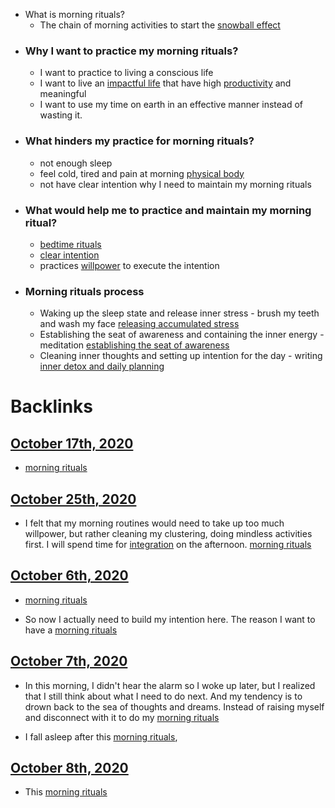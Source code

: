 - What is morning rituals?
    - The chain of morning activities to start the [snowball effect](<snowball effect.md>)
- ### Why I want to practice my morning rituals?
    - I want to practice to living a conscious life 
    - I want to live an [impactful life](<impactful life.md>) that have high [productivity](<productivity.md>) and meaningful
    - I want to use my time on earth in an effective manner instead of wasting it.
- ### What hinders my practice for morning rituals?
    - not enough sleep
    - feel cold, tired and pain at morning [physical body](<physical body.md>)
    - not have clear intention why I need to maintain my morning rituals 
- ### What would help me to practice and maintain my morning ritual?
    - [bedtime rituals](<bedtime rituals.md>)
    - [clear intention](<clear intention.md>)
    - practices [willpower](<willpower.md>) to execute the intention
- ### Morning rituals process
    - Waking up the sleep state and release inner stress - brush my teeth and wash my face [releasing accumulated stress](<releasing accumulated stress.md>)
    - Establishing the seat of awareness and containing the inner energy - meditation [establishing the seat of awareness](<establishing the seat of awareness.md>)
    - Cleaning inner thoughts and setting up intention for the day - writing [inner detox and daily planning](<inner detox and daily planning.md>)

# Backlinks
## [October 17th, 2020](<October 17th, 2020.md>)
- [morning rituals](<morning rituals.md>)

## [October 25th, 2020](<October 25th, 2020.md>)
- I felt that my morning routines would need to take up too much willpower, but rather cleaning my clustering, doing mindless activities first. I will spend time for [integration](<integration.md>) on the afternoon. [morning rituals](<morning rituals.md>)

## [October 6th, 2020](<October 6th, 2020.md>)
- [morning rituals](<morning rituals.md>)

- So now I actually need to build my intention here. The reason I want to have a [morning rituals](<morning rituals.md>)

## [October 7th, 2020](<October 7th, 2020.md>)
- In this morning, I didn't hear the alarm so I woke up later, but I realized that I still think about what I need to do next. And my tendency is to drown back to the sea of thoughts and dreams. Instead of raising myself and disconnect with it to do my [morning rituals](<morning rituals.md>)

- I fall asleep after this [morning rituals](<morning rituals.md>),

## [October 8th, 2020](<October 8th, 2020.md>)
- This [morning rituals](<morning rituals.md>)

